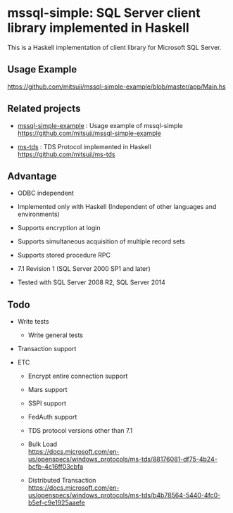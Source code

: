 # mssql-simple: SQL Server client library implemented in Haskell

This is a Haskell implementation of client library for Microsoft SQL Server.


## Usage Example

https://github.com/mitsuji/mssql-simple-example/blob/master/app/Main.hs


## Related projects

* [mssql-simple-example](https://github.com/mitsuji/mssql-simple-example)
  : Usage example of mssql-simple  
  https://github.com/mitsuji/mssql-simple-example
  
* [ms-tds](https://github.com/mitsuji/ms-tds)
  : TDS Protocol implemented in Haskell  
  https://github.com/mitsuji/ms-tds
  

## Advantage

* ODBC independent

* Implemented only with Haskell (Independent of other languages ​​and environments)

* Supports encryption at login

* Supports simultaneous acquisition of multiple record sets

* Supports stored procedure RPC

* 7.1 Revision 1 (SQL Server 2000 SP1 and later)

* Tested with SQL Server 2008 R2, SQL Server 2014



## Todo

* Write tests
  * Write general tests
  

* Transaction support


* ETC
  * Encrypt entire connection support
  * Mars support
  * SSPI support
  * FedAuth support
  * TDS protocol versions other than 7.1

  * Bulk Load  
    https://docs.microsoft.com/en-us/openspecs/windows_protocols/ms-tds/88176081-df75-4b24-bcfb-4c16ff03cbfa

  * Distributed Transaction  
    https://docs.microsoft.com/en-us/openspecs/windows_protocols/ms-tds/b4b78564-5440-4fc0-b5ef-c9e1925aaefe

